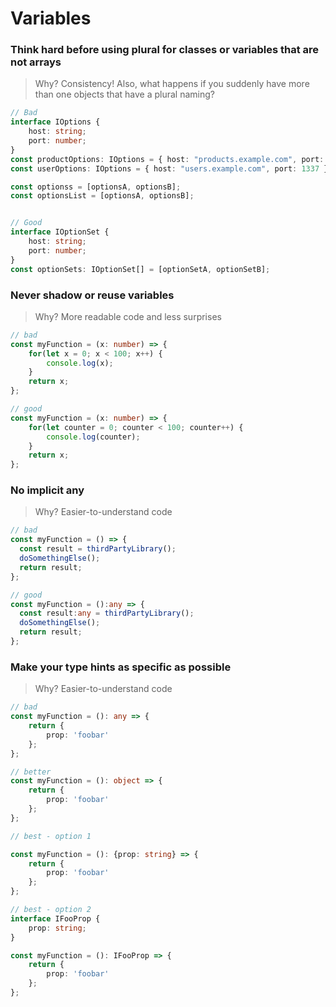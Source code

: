 # Variables

### **Think hard before using plural** for classes or variables that are not arrays

> Why? Consistency! Also, what happens if you suddenly have more than one objects that have a plural naming?

```typescript
// Bad
interface IOptions {
    host: string;
    port: number;    
}
const productOptions: IOptions = { host: "products.example.com", port: 1337 };
const userOptions: IOptions = { host: "users.example.com", port: 1337 };

const optionss = [optionsA, optionsB];
const optionsList = [optionsA, optionsB];


// Good
interface IOptionSet {
    host: string;
    port: number;
}
const optionSets: IOptionSet[] = [optionSetA, optionSetB];
```

### **Never shadow or reuse variables**

> Why? More readable code and less surprises

```typescript
// bad
const myFunction = (x: number) => {
    for(let x = 0; x < 100; x++) {
        console.log(x);
    }
    return x;
};

// good
const myFunction = (x: number) => {
    for(let counter = 0; counter < 100; counter++) {
        console.log(counter);
    }
    return x;
};
```

### **No implicit any**

> Why? Easier-to-understand code

```typescript
// bad
const myFunction = () => {
  const result = thirdPartyLibrary();
  doSomethingElse();
  return result;
};

// good
const myFunction = ():any => {
  const result:any = thirdPartyLibrary();
  doSomethingElse();
  return result;
};
```

### **Make your type hints as specific as possible**

> Why? Easier-to-understand code

```typescript
// bad
const myFunction = (): any => {
    return {
        prop: 'foobar'
    };
};

// better
const myFunction = (): object => {
    return {
        prop: 'foobar'
    };
};

// best - option 1

const myFunction = (): {prop: string} => {
    return {
        prop: 'foobar'
    };
};

// best - option 2
interface IFooProp {
    prop: string;
}

const myFunction = (): IFooProp => {
    return {
        prop: 'foobar'
    };
};
```



